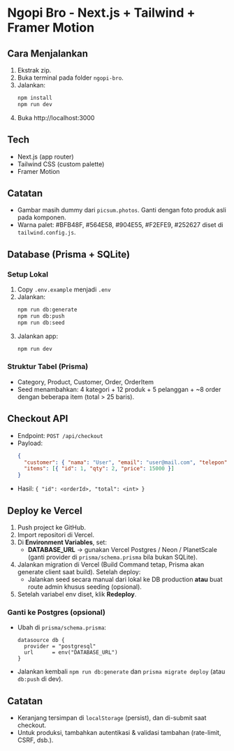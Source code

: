 # Ngopi Bro - Next.js + Tailwind + Framer Motion

## Cara Menjalankan
1. Ekstrak zip.
2. Buka terminal pada folder `ngopi-bro`.
3. Jalankan:
   ```bash
   npm install
   npm run dev
   ```
4. Buka http://localhost:3000

## Tech
- Next.js (app router)
- Tailwind CSS (custom palette)
- Framer Motion

## Catatan
- Gambar masih dummy dari `picsum.photos`. Ganti dengan foto produk asli pada komponen.
- Warna palet: #BFB48F, #564E58, #904E55, #F2EFE9, #252627 diset di `tailwind.config.js`.


## Database (Prisma + SQLite)

### Setup Lokal
1. Copy `.env.example` menjadi `.env`
2. Jalankan:
   ```bash
   npm run db:generate
   npm run db:push
   npm run db:seed
   ```
3. Jalankan app:
   ```bash
   npm run dev
   ```

### Struktur Tabel (Prisma)
- Category, Product, Customer, Order, OrderItem
- Seed menambahkan: 4 kategori + 12 produk + 5 pelanggan + ~8 order dengan beberapa item (total > 25 baris).

## Checkout API
- Endpoint: `POST /api/checkout`
- Payload:
  ```json
  {
    "customer": { "nama": "User", "email": "user@mail.com", "telepon": "08...", "alamat": "Jalan ..." },
    "items": [{ "id": 1, "qty": 2, "price": 15000 }]
  }
  ```
- Hasil: `{ "id": <orderId>, "total": <int> }`

## Deploy ke Vercel
1. Push project ke GitHub.
2. Import repositori di Vercel.
3. Di **Environment Variables**, set:
   - **DATABASE_URL** → gunakan Vercel Postgres / Neon / PlanetScale (ganti provider di `prisma/schema.prisma` bila bukan SQLite).
4. Jalankan migration di Vercel (Build Command tetap, Prisma akan generate client saat build). Setelah deploy:
   - Jalankan seed secara manual dari lokal ke DB production **atau** buat route admin khusus seeding (opsional).
5. Setelah variabel env diset, klik **Redeploy**.

### Ganti ke Postgres (opsional)
- Ubah di `prisma/schema.prisma`:
  ```prisma
  datasource db {
    provider = "postgresql"
    url      = env("DATABASE_URL")
  }
  ```
- Jalankan kembali `npm run db:generate` dan `prisma migrate deploy` (atau `db:push` di dev).

## Catatan
- Keranjang tersimpan di `localStorage` (persist), dan di-submit saat checkout.
- Untuk produksi, tambahkan autentikasi & validasi tambahan (rate-limit, CSRF, dsb.).
